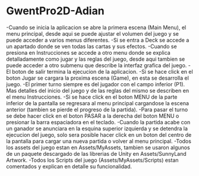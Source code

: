 # GwentPro2D-Adian
 -Cuando se inicia la aplicacion se abre la primera escena (Main Menu), el menu principal, desde aqui se puede ajustar el volumen del juego y se puede acceder a varios menus diferentes.
 -Si se entra a Deck se accede a un apartado donde se ven todas las cartas y sus efectos. 
 -Cuando se presiona en Instrucciones se accede a otro menu donde se explica detalladamente como jugar y las reglas del juego, desde aqui tambien se puede acceder a otro submenu que describe la interfaz grafica del juego.
 -El boton de salir termina la ejecucion de la aplicacion.
 -Si se hace click en el boton Jugar se cargara la proxima escena (Game), en esta se desarrolla el juego.
 -El primer turno siempre es del jugador con el campo inferior (P1). Mas detalles del inicio del juego y de las reglas del mismo se describen en el menu Instrucciones.
 -Si se hace click en el boton MENU de la parte inferior de la pantalla se regresara al menu principal cargandose la escena anterior (tambien se pierde el progreso de la partida).
 -Para pasar el turno se debe hacer click en el boton PASAR a la derecha del boton MENU o presionar la barra espaciadora en el teclado.
 -Cuando la partida acabe con un ganador se anunciara en la esquina superior izquierda y se detendra la ejecucion del juego, solo sera posible hacer click en un boton del centro de la pantalla para cargar una nueva partida o volver al menu principal.
 -Todos los assets del juego estan en Assets/MyAssets, tambien se usaron algunos de un paquete descargado de las librerias de Unity en Assets/SunnyLand Artwork.
 -Todos los Scripts del juego (Assets/MyAssets/Scripts) estan comentados y explican en detalle su funcionalidad.